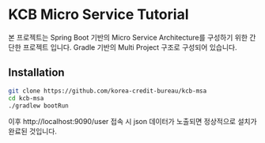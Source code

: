 # KCB Micro Service Tutorial

본 프로젝트는 Spring Boot 기반의 Micro Service Architecture를 구성하기 위한 간단한 프로젝트 입니다. Gradle 기반의 Multi Project 구조로 구성되어 있습니다.

## Installation

```bash
git clone https://github.com/korea-credit-bureau/kcb-msa
cd kcb-msa
./gradlew bootRun
``` 

이후 http://localhost:9090/user 접속 시 json 데이터가 노출되면 정상적으로 설치가 완료된 것입니다.
